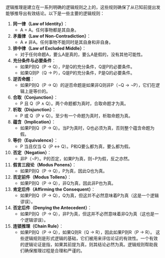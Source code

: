 逻辑推理是建立在一系列明确的逻辑规则之上的，这些规则确保了从已知前提出发能够推导出有效结论。以下是一些主要的逻辑规则：
1. **同一律（Law of Identity）**：
   - A = A。任何事物都是其自身。
2. **矛盾律（Law of Non-Contradiction）**：
   - A ≠ 非A。任何事物不能同时是其自身和非自身。
3. **排中律（Law of Excluded Middle）**：
   - 对于任何命题A，要么A是真的，要么A是假的，没有其他可能性。
4. **充分条件与必要条件**：
   - 如果P则Q（P → Q），P是Q的充分条件，Q是P的必要条件。
   - 如果Q则P（Q → P），Q是P的充分条件，P是Q的必要条件。
5. **逆否命题**：
   - 如果P则Q（P → Q）的逆否命题是如果非Q则非P（¬Q → ¬P），它们在逻辑上是等价的。
6. **合取（Conjunction）**：
   - P 且 Q（P ∧ Q）。两个命题都为真时，合取命题才为真。
7. **析取（Disjunction）**：
   - P 或 Q（P ∨ Q）。至少有一个命题为真时，析取命题为真。
8. **蕴含（Implication）**：
   - 如果P则Q（P → Q）。当P为真时，Q也必须为真，否则整个蕴含命题为假。
9. **等价（Equivalence）**：
   - P 当且仅当 Q（P ↔ Q）。P和Q要么都为真，要么都为假。
10. **否定（Negation）**：
    - 非P（¬P）。P的否定，如果P为真，则¬P为假，反之亦然。
11. **假言三段论（Modus Ponens）**：
    - 如果P则Q（P → Q），P为真，因此Q也为真。
12. **否定前件（Modus Tollens）**：
    - 如果P则Q（P → Q），非Q为真，因此非P也为真。
13. **肯定后件（Affirming the Consequent）**：
    - 如果P则Q（P → Q），Q为真，但这并不必然意味着P为真（这是一个逻辑谬误）。
14. **否定后件（Denying the Antecedent）**：
    - 如果P则Q（P → Q），非P为真，但这并不必然意味着非Q为真（这也是一个逻辑谬误）。
15. **连锁推理（Chain Rule）**：
    - 如果P则Q（P → Q），如果Q则R（Q → R），因此如果P则R（P → R）。
这些逻辑规则是形式逻辑的基础，它们被用来评估论证的有效性。一个有效的逻辑论证是指，如果其前提为真，则其结论必然为真。逻辑规则帮助我们确保推理过程是合理和严谨的。
